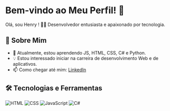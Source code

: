 # Bem-vindo ao Meu Perfil! 👋

Olá, sou Henry ! 👨‍💻 Desenvolvedor entusiasta e apaixonado por tecnologia.

## 🚀 Sobre Mim

- 🌱 Atualmente, estou aprendendo JS, HTML, CSS, C# e Python.
- 💡 Estou interessado iniciar na carreira de desenvolvimento Web e de aplicativos.
- 📫 Como chegar até mim: [LinkedIn](https://www.linkedin.com/in/henry-souza-2770762b6/)

## 🛠️ Tecnologias e Ferramentas

![HTML](https://img.shields.io/badge/-HTML5-E34F26?style=flat-square&logo=html5&logoColor=white)
![CSS](https://img.shields.io/badge/-CSS3-1572B6?style=flat-square&logo=css3&logoColor=white)
![JavaScript](https://img.shields.io/badge/-JavaScript-F7DF1E?style=flat-square&logo=javascript&logoColor=black)
![C#](https://img.shields.io/badge/-C%23-239120?style=flat-square&logo=c-sharp&logoColor=white)

